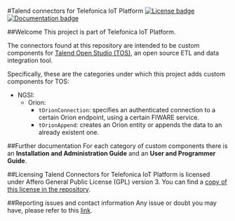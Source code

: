 #Talend connectors for Telefonica IoT Platform
[![License badge](https://img.shields.io/badge/license-AGPL-blue.svg)](https://opensource.org/licenses/AGPL-3.0)
[![Documentation badge](https://readthedocs.org/projects/iotp-talend-connectors/badge/?version=latest)](http://iotp-talend-connectors.readthedocs.org/en/latest/?badge=latest)

##Welcome
This project is part of Telefonica IoT Platform.

The connectors found at this repository are intended to be custom components for [Talend Open Studio (TOS)](https://www.talend.com/products/talend-open-studio), an open source ETL and data integration tool.

Specifically, these are the categories under which this project adds custom components for TOS:

* NGSI:
    * Orion:
        * `tOrionConnection`: specifies an authenticated connection to a certain Orion endpoint, using a certain FIWARE service.
        * `tOrionAppend`: creates an Orion entity or appends the data to an already existent one.

##Further documentation
For each category of custom components there is an **Installation and Administration Guide** and an **User and Programmer Guide**.

##Licensing
Talend Connectors for Telefonica IoT Platform is licensed under Affero General Public License (GPL) version 3. You can find a [copy of this license in the repository](./LICENSE).

##Reporting issues and contact information
Any issue or doubt you may have, please refer to this [link](./reporting_issues_and_contact.md).